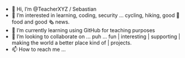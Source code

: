 - 👋 Hi, I’m @TeacherXYZ / Sebastian
- 👀 I’m interested in learning, coding, security ... cycling, hiking, good  food and good 🗞️ news.
- 🌱 I’m currently learning using GitHub for teaching purposes
- 💞️ I’m looking to collaborate on ... puh ... fun | interesting | supporting | making the world a better place kind of | projects.
- 📫 How to reach me ...

<!---
TeacherXYZ/me is a ✨ special ✨ repository because its `README.md` (this file) appears on your GitHub profile.
You can click the Preview link to take a look at your changes.
--->
